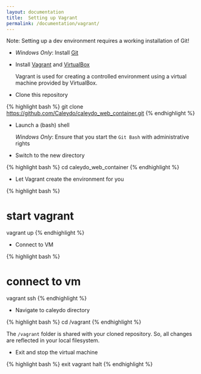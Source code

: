 ```yaml
---
layout: documentation
title:  Setting up Vagrant
permalink: /documentation/vagrant/
---
```


Note: Setting up a dev environment requires a working installation of Git!

- *Windows Only*: Install [Git](http://git-scm.com/download/win)

- Install [Vagrant](http://www.vagrantup.com/) and [VirtualBox](https://www.virtualbox.org/)

  Vagrant is used for creating a controlled environment using a virtual machine provided by VirtualBox.

- Clone this repository

{% highlight bash  %}
 git clone https://github.com/Caleydo/caleydo_web_container.git
{% endhighlight %}

- Launch a (bash) shell
  
  *Windows Only*: Ensure that you start the `Git Bash` with administrative rights

- Switch to the new directory

{% highlight bash  %}
 cd caleydo_web_container
{% endhighlight %}

- Let Vagrant create the environment for you

{% highlight bash  %}
 # start vagrant
 vagrant up
{% endhighlight %}

- Connect to VM

{% highlight bash  %}
 # connect to vm
 vagrant ssh
{% endhighlight %}

- Navigate to caleydo directory

{% highlight bash  %}
 cd /vagrant
{% endhighlight %}

The `/vagrant` folder is shared with your cloned repository. So, all changes are reflected in your local filesystem.

- Exit and stop the virtual machine

{% highlight bash  %}
 exit
 vagrant halt
{% endhighlight %}

